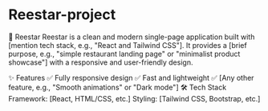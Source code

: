 # Reestar-project
🚀 Reestar
Reestar is a clean and modern single-page application built with [mention tech stack, e.g., "React and Tailwind CSS"]. It provides a [brief purpose, e.g., "simple restaurant landing page" or "minimalist product showcase"] with a responsive and user-friendly design.

✨ Features
✅ Fully responsive design
✅ Fast and lightweight
✅ [Any other feature, e.g., "Smooth animations" or "Dark mode"]
🛠️ Tech Stack
Framework: [React, HTML/CSS, etc.]
Styling: [Tailwind CSS, Bootstrap, etc.]
